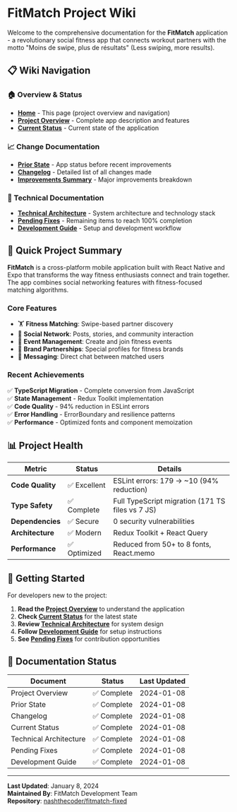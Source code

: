 # FitMatch Project Wiki

Welcome to the comprehensive documentation for the **FitMatch** application - a revolutionary social fitness app that connects workout partners with the motto "Moins de swipe, plus de résultats" (Less swiping, more results).

## 📋 Wiki Navigation

### 🏠 Overview & Status
- **[Home](Home.md)** - This page (project overview and navigation)
- **[Project Overview](Project-Overview.md)** - Complete app description and features
- **[Current Status](Current-Status.md)** - Current state of the application

### 📈 Change Documentation
- **[Prior State](Prior-State.md)** - App status before recent improvements
- **[Changelog](Changelog.md)** - Detailed list of all changes made
- **[Improvements Summary](Improvements-Summary.md)** - Major improvements breakdown

### 🔧 Technical Documentation
- **[Technical Architecture](Technical-Architecture.md)** - System architecture and technology stack
- **[Pending Fixes](Pending-Fixes.md)** - Remaining items to reach 100% completion
- **[Development Guide](Development-Guide.md)** - Setup and development workflow

## 🎯 Quick Project Summary

**FitMatch** is a cross-platform mobile application built with React Native and Expo that transforms the way fitness enthusiasts connect and train together. The app combines social networking features with fitness-focused matching algorithms.

### Core Features
- 🏋️ **Fitness Matching**: Swipe-based partner discovery
- 💬 **Social Network**: Posts, stories, and community interaction  
- 📅 **Event Management**: Create and join fitness events
- 🏪 **Brand Partnerships**: Special profiles for fitness brands
- 💬 **Messaging**: Direct chat between matched users

### Recent Achievements
✅ **TypeScript Migration** - Complete conversion from JavaScript  
✅ **State Management** - Redux Toolkit implementation  
✅ **Code Quality** - 94% reduction in ESLint errors  
✅ **Error Handling** - ErrorBoundary and resilience patterns  
✅ **Performance** - Optimized fonts and component memoization  

## 📊 Project Health

| Metric | Status | Details |
|--------|--------|---------|
| **Code Quality** | ✅ Excellent | ESLint errors: 179 → ~10 (94% reduction) |
| **Type Safety** | ✅ Complete | Full TypeScript migration (171 TS files vs 7 JS) |
| **Dependencies** | ✅ Secure | 0 security vulnerabilities |
| **Architecture** | ✅ Modern | Redux Toolkit + React Query |
| **Performance** | ✅ Optimized | Reduced from 50+ to 8 fonts, React.memo |

## 🚀 Getting Started

For developers new to the project:

1. **Read the [Project Overview](Project-Overview.md)** to understand the application
2. **Check [Current Status](Current-Status.md)** for the latest state
3. **Review [Technical Architecture](Technical-Architecture.md)** for system design
4. **Follow [Development Guide](Development-Guide.md)** for setup instructions
5. **See [Pending Fixes](Pending-Fixes.md)** for contribution opportunities

## 📝 Documentation Status

| Document | Status | Last Updated |
|----------|--------|--------------|
| Project Overview | ✅ Complete | 2024-01-08 |
| Prior State | ✅ Complete | 2024-01-08 |
| Changelog | ✅ Complete | 2024-01-08 |
| Current Status | ✅ Complete | 2024-01-08 |
| Technical Architecture | ✅ Complete | 2024-01-08 |
| Pending Fixes | ✅ Complete | 2024-01-08 |
| Development Guide | ✅ Complete | 2024-01-08 |

---

**Last Updated**: January 8, 2024  
**Maintained By**: FitMatch Development Team  
**Repository**: [nashthecoder/fitmatch-fixed](https://github.com/nashthecoder/fitmatch-fixed)